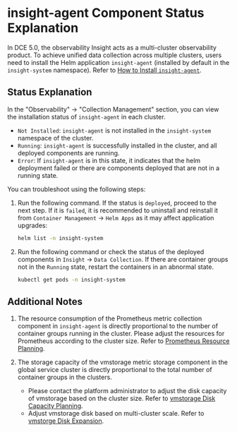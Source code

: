 # insight-agent Component Status Explanation

In DCE 5.0, the observability Insight acts as a multi-cluster observability product.
To achieve unified data collection across multiple clusters, users need to install
the Helm application `insight-agent` (installed by default in the `insight-system` namespace).
Refer to [How to Install `insight-agent`](../../quickstart/install/install-agent.md).

## Status Explanation

In the "Observability" -> "Collection Management" section, you can view the installation status
of `insight-agent` in each cluster.

- `Not Installed`: `insight-agent` is not installed in the `insight-system` namespace of the cluster.
- `Running`: `insight-agent` is successfully installed in the cluster, and all deployed components are running.
- `Error`: If `insight-agent` is in this state, it indicates that the helm deployment failed or
  there are components deployed that are not in a running state.

You can troubleshoot using the following steps:

1. Run the following command. If the status is `deployed`, proceed to the next step.
   If it is `failed`, it is recommended to uninstall and reinstall it from
   `Container Management` -> `Helm Apps` as it may affect application upgrades:

    ```bash
    helm list -n insight-system
    ```

2. Run the following command or check the status of the deployed components in
   `Insight` -> `Data Collection`. If there are container groups not in the `Running` state,
   restart the containers in an abnormal state.

    ```bash
    kubectl get pods -n insight-system
    ```

## Additional Notes

1. The resource consumption of the Prometheus metric collection component in `insight-agent`
   is directly proportional to the number of container groups running in the cluster.
   Please adjust the resources for Prometheus according to the cluster size.
   Refer to [Prometheus Resource Planning](../../quickstart/res-plan/prometheus-res.md).

2. The storage capacity of the vmstorage metric storage component in the global service cluster
   is directly proportional to the total number of container groups in the clusters.

    - Please contact the platform administrator to adjust the disk capacity of vmstorage
      based on the cluster size. Refer to [vmstorage Disk Capacity Planning](../../quickstart/res-plan/vms-res-plan.md).
    - Adjust vmstorage disk based on multi-cluster scale.
      Refer to [vmstorge Disk Expansion](../../quickstart/res-plan/modify-vms-disk.md).
